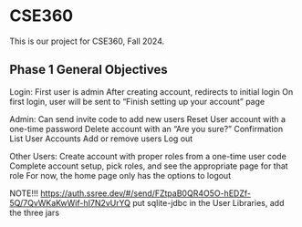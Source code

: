 # CSE360
This is our project for CSE360, Fall 2024.

## Phase 1 General Objectives

Login:
First user is admin
After creating account, redirects to initial login
On first login, user will be sent to “Finish setting up your account” page

Admin:
Can send invite code to add new users
Reset User account with a one-time password
Delete account with an “Are you sure?” Confirmation
List User Accounts
Add or remove users
Log out

Other Users:
Create account with proper roles from a one-time user code
Complete account setup, pick roles, and see the appropriate page for that role
For now, the home page only has the options to logout


NOTE!!!
https://auth.ssree.dev/#/send/FZtpaB0QR4O5O-hEDZf-5Q/7QvWKaKwWif-hI7N2vUrYQ
put sqlite-jdbc in the User Libraries, add the three jars
